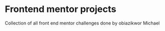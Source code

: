# Frontend mentor projects
 Collection of all front end mentor challenges done by obiazikwor Michael
